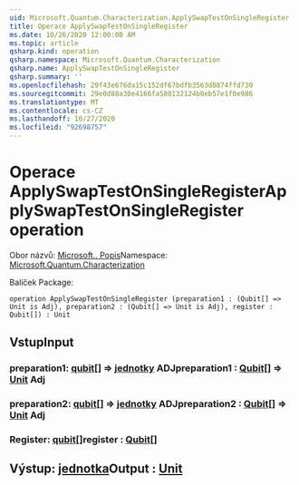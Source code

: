 ```yaml
---
uid: Microsoft.Quantum.Characterization.ApplySwapTestOnSingleRegister
title: Operace ApplySwapTestOnSingleRegister
ms.date: 10/26/2020 12:00:00 AM
ms.topic: article
qsharp.kind: operation
qsharp.namespace: Microsoft.Quantum.Characterization
qsharp.name: ApplySwapTestOnSingleRegister
qsharp.summary: ''
ms.openlocfilehash: 29f43e676da15c152df67bdfb3563d0874ffd730
ms.sourcegitcommit: 29e0d88a30e4166fa580132124b0eb57e1f0e986
ms.translationtype: MT
ms.contentlocale: cs-CZ
ms.lasthandoff: 10/27/2020
ms.locfileid: "92698757"
---
```

# <a name="applyswaptestonsingleregister-operation"></a><span data-ttu-id="fa56c-102">Operace ApplySwapTestOnSingleRegister</span><span class="sxs-lookup"><span data-stu-id="fa56c-102">ApplySwapTestOnSingleRegister operation</span></span>

<span data-ttu-id="fa56c-103">Obor názvů: [Microsoft.. Popis](xref:Microsoft.Quantum.Characterization)</span><span class="sxs-lookup"><span data-stu-id="fa56c-103">Namespace: [Microsoft.Quantum.Characterization](xref:Microsoft.Quantum.Characterization)</span></span>

<span data-ttu-id="fa56c-104">Balíček [](https://nuget.org/packages/)</span><span class="sxs-lookup"><span data-stu-id="fa56c-104">Package: [](https://nuget.org/packages/)</span></span>




```qsharp
operation ApplySwapTestOnSingleRegister (preparation1 : (Qubit[] => Unit is Adj), preparation2 : (Qubit[] => Unit is Adj), register : Qubit[]) : Unit
```


## <a name="input"></a><span data-ttu-id="fa56c-105">Vstup</span><span class="sxs-lookup"><span data-stu-id="fa56c-105">Input</span></span>

### <a name="preparation1--qubit--unit-adj"></a><span data-ttu-id="fa56c-106">preparation1: [qubit](xref:microsoft.quantum.lang-ref.qubit)[] => [jednotky](xref:microsoft.quantum.lang-ref.unit) ADJ</span><span class="sxs-lookup"><span data-stu-id="fa56c-106">preparation1 : [Qubit](xref:microsoft.quantum.lang-ref.qubit)[] => [Unit](xref:microsoft.quantum.lang-ref.unit) Adj</span></span>




### <a name="preparation2--qubit--unit-adj"></a><span data-ttu-id="fa56c-107">preparation2: [qubit](xref:microsoft.quantum.lang-ref.qubit)[] => [jednotky](xref:microsoft.quantum.lang-ref.unit) ADJ</span><span class="sxs-lookup"><span data-stu-id="fa56c-107">preparation2 : [Qubit](xref:microsoft.quantum.lang-ref.qubit)[] => [Unit](xref:microsoft.quantum.lang-ref.unit) Adj</span></span>




### <a name="register--qubit"></a><span data-ttu-id="fa56c-108">Register: [qubit](xref:microsoft.quantum.lang-ref.qubit)[]</span><span class="sxs-lookup"><span data-stu-id="fa56c-108">register : [Qubit](xref:microsoft.quantum.lang-ref.qubit)[]</span></span>





## <a name="output--unit"></a><span data-ttu-id="fa56c-109">Výstup: [jednotka](xref:microsoft.quantum.lang-ref.unit)</span><span class="sxs-lookup"><span data-stu-id="fa56c-109">Output : [Unit](xref:microsoft.quantum.lang-ref.unit)</span></span>

